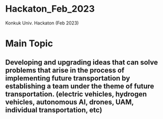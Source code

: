 # Hackaton_Feb_2023
Konkuk Univ. Hackaton (Feb 2023)

Main Topic
==========
Developing and upgrading ideas that can solve problems that arise in the process of implementing future transportation by establishing a team under the theme of future transportation. (electric vehicles, hydrogen vehicles, autonomous AI, drones, UAM, individual transportation, etc)
----------
